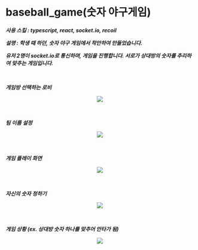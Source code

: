 # baseball_game(숫자 야구게임)

<h5>사용 스킬 : typescript, react, socket.io, recoil </p>

<p>설명 : 학생 때 하던, 숫자 야구 게임에서 착안하여 만들었습니다. </p>
<p>유저 2명이 socket.io로 통신하며, 게임을 진행합니다. 서로가 상대방의 숫자를 추리하여 맞추는 게임입니다. </p>
<br/>

<p>게임방 선택하는 로비</p>       
<p align="center">
  <img src="https://user-images.githubusercontent.com/74960408/235825689-5d473fe6-4342-443a-8be3-c320587c04ad.png">
</p>
<br/>
<p>팀 이름 설정</p>
<p align="center">
  <img src="https://user-images.githubusercontent.com/74960408/235825694-ff3632cb-6134-4a2c-973a-109321b36b0c.png">
</p>
<br/>
<p>게임 플레이 화면</p>
<p align="center">
  <img src="https://user-images.githubusercontent.com/74960408/235825697-43651364-1796-4a31-aac4-67dcf91f6e30.png">
</p>
<br/>
<p>자신의 숫자 정하기</p>
<p align="center">
  <img src="https://user-images.githubusercontent.com/74960408/235825700-16fa0712-e172-4da2-ad58-376c0d962759.png">
</p>
<br/>
<p>게임 상황 (ex. 상대방 숫자 하나를 맞추어 안타가 됨)</p>
<p align="center">
  <img src="https://user-images.githubusercontent.com/74960408/235825702-6fe50487-6a5c-460b-b771-4551dd97eea4.png">
</p>
